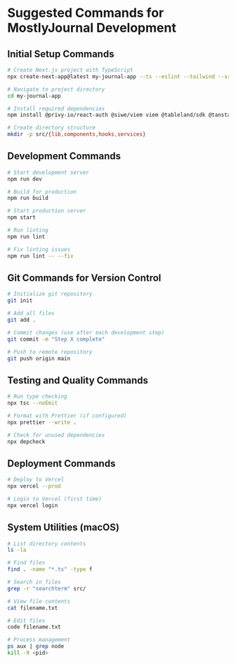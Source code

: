 # Suggested Commands for MostlyJournal Development

## Initial Setup Commands
```bash
# Create Next.js project with TypeScript
npx create-next-app@latest my-journal-app --ts --eslint --tailwind --src-dir --app --import-alias "@/*"

# Navigate to project directory
cd my-journal-app

# Install required dependencies
npm install @privy-io/react-auth @siwe/viem viem @tableland/sdk @tanstack/react-query zustand

# Create directory structure
mkdir -p src/{lib,components,hooks,services}
```

## Development Commands
```bash
# Start development server
npm run dev

# Build for production
npm run build

# Start production server
npm start

# Run linting
npm run lint

# Fix linting issues
npm run lint -- --fix
```

## Git Commands for Version Control
```bash
# Initialize git repository
git init

# Add all files
git add .

# Commit changes (use after each development step)
git commit -m "Step X complete"

# Push to remote repository
git push origin main
```

## Testing and Quality Commands
```bash
# Run type checking
npx tsc --noEmit

# Format with Prettier (if configured)
npx prettier --write .

# Check for unused dependencies
npx depcheck
```

## Deployment Commands
```bash
# Deploy to Vercel
npx vercel --prod

# Login to Vercel (first time)
npx vercel login
```

## System Utilities (macOS)
```bash
# List directory contents
ls -la

# Find files
find . -name "*.ts" -type f

# Search in files
grep -r "searchterm" src/

# View file contents
cat filename.txt

# Edit files
code filename.txt

# Process management
ps aux | grep node
kill -9 <pid>
```